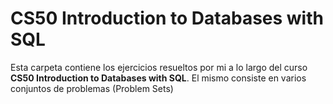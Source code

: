 # CS50 Introduction to Databases with SQL
Esta carpeta contiene los ejercicios resueltos por mi a lo largo del curso
**CS50 Introduction to Databases with SQL**. El mismo consiste en varios conjuntos de problemas (Problem Sets)